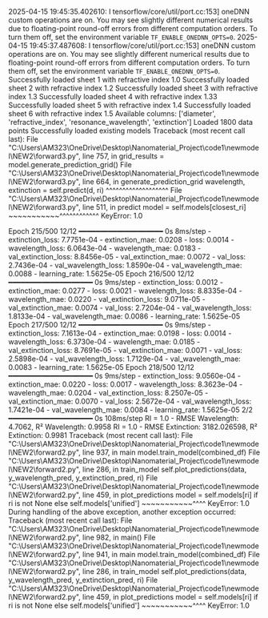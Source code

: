 2025-04-15 19:45:35.402610: I tensorflow/core/util/port.cc:153] oneDNN custom operations are on. You may see slightly different numerical results due to floating-point round-off errors from different computation orders. To turn them off, set the environment variable `TF_ENABLE_ONEDNN_OPTS=0`.
2025-04-15 19:45:37.487608: I tensorflow/core/util/port.cc:153] oneDNN custom operations are on. You may see slightly different numerical results due to floating-point round-off errors from different computation orders. To turn them off, set the environment variable `TF_ENABLE_ONEDNN_OPTS=0`.
Successfully loaded sheet 1 with refractive index 1.0
Successfully loaded sheet 2 with refractive index 1.2
Successfully loaded sheet 3 with refractive index 1.3
Successfully loaded sheet 4 with refractive index 1.33
Successfully loaded sheet 5 with refractive index 1.4
Successfully loaded sheet 6 with refractive index 1.5
Available columns: ['diameter', 'refractive_index', 'resonance_wavelength', 'extinction']
Loaded 1800 data points
Successfully loaded existing models
Traceback (most recent call last):
  File "C:\Users\AM323\OneDrive\Desktop\Nanomaterial_Project\code1\newmodel\NEW2\forward3.py", line 757, in <module>
    grid_results = model.generate_prediction_grid()
  File "C:\Users\AM323\OneDrive\Desktop\Nanomaterial_Project\code1\newmodel\NEW2\forward3.py", line 664, in generate_prediction_grid
    wavelength, extinction = self.predict(d, ri)
                             ^^^^^^^^^^^^^^^^^^^
  File "C:\Users\AM323\OneDrive\Desktop\Nanomaterial_Project\code1\newmodel\NEW2\forward3.py", line 511, in predict
    model = self.models[closest_ri]
            ~~~~~~~~~~~^^^^^^^^^^^^
KeyError: 1.0






Epoch 215/500
12/12 ━━━━━━━━━━━━━━━━━━━━ 0s 8ms/step - extinction_loss: 7.7751e-04 - extinction_mae: 0.0208 - loss: 0.0014 - wavelength_loss: 6.0643e-04 - wavelength_mae: 0.0183 - val_extinction_loss: 8.8456e-05 - val_extinction_mae: 0.0072 - val_loss: 2.7436e-04 - val_wavelength_loss: 1.8590e-04 - val_wavelength_mae: 0.0088 - learning_rate: 1.5625e-05
Epoch 216/500
12/12 ━━━━━━━━━━━━━━━━━━━━ 0s 9ms/step - extinction_loss: 0.0012 - extinction_mae: 0.0277 - loss: 0.0021 - wavelength_loss: 8.8335e-04 - wavelength_mae: 0.0220 - val_extinction_loss: 9.0711e-05 - val_extinction_mae: 0.0074 - val_loss: 2.7204e-04 - val_wavelength_loss: 1.8133e-04 - val_wavelength_mae: 0.0086 - learning_rate: 1.5625e-05
Epoch 217/500
12/12 ━━━━━━━━━━━━━━━━━━━━ 0s 9ms/step - extinction_loss: 7.1613e-04 - extinction_mae: 0.0198 - loss: 0.0014 - wavelength_loss: 6.3730e-04 - wavelength_mae: 0.0185 - val_extinction_loss: 8.7691e-05 - val_extinction_mae: 0.0071 - val_loss: 2.5898e-04 - val_wavelength_loss: 1.7129e-04 - val_wavelength_mae: 0.0083 - learning_rate: 1.5625e-05
Epoch 218/500
12/12 ━━━━━━━━━━━━━━━━━━━━ 0s 9ms/step - extinction_loss: 9.0560e-04 - extinction_mae: 0.0220 - loss: 0.0017 - wavelength_loss: 8.3623e-04 - wavelength_mae: 0.0204 - val_extinction_loss: 8.2507e-05 - val_extinction_mae: 0.0070 - val_loss: 2.5672e-04 - val_wavelength_loss: 1.7421e-04 - val_wavelength_mae: 0.0084 - learning_rate: 1.5625e-05
2/2 ━━━━━━━━━━━━━━━━━━━━ 0s 108ms/step
RI = 1.0 - RMSE Wavelength: 4.7062, R² Wavelength: 0.9958
RI = 1.0 - RMSE Extinction: 3182.026598, R² Extinction: 0.9981
Traceback (most recent call last):
  File "C:\Users\AM323\OneDrive\Desktop\Nanomaterial_Project\code1\newmodel\NEW2\forward2.py", line 937, in main
    model.train_model(combined_df)
  File "C:\Users\AM323\OneDrive\Desktop\Nanomaterial_Project\code1\newmodel\NEW2\forward2.py", line 286, in train_model
    self.plot_predictions(data, y_wavelength_pred, y_extinction_pred, ri)
  File "C:\Users\AM323\OneDrive\Desktop\Nanomaterial_Project\code1\newmodel\NEW2\forward2.py", line 459, in plot_predictions
    model = self.models[ri] if ri is not None else self.models['unified']
            ~~~~~~~~~~~^^^^
KeyError: 1.0
During handling of the above exception, another exception occurred:
Traceback (most recent call last):
  File "C:\Users\AM323\OneDrive\Desktop\Nanomaterial_Project\code1\newmodel\NEW2\forward2.py", line 982, in <module>
    main()
  File "C:\Users\AM323\OneDrive\Desktop\Nanomaterial_Project\code1\newmodel\NEW2\forward2.py", line 941, in main
    model.train_model(combined_df)
  File "C:\Users\AM323\OneDrive\Desktop\Nanomaterial_Project\code1\newmodel\NEW2\forward2.py", line 286, in train_model
    self.plot_predictions(data, y_wavelength_pred, y_extinction_pred, ri)
  File "C:\Users\AM323\OneDrive\Desktop\Nanomaterial_Project\code1\newmodel\NEW2\forward2.py", line 459, in plot_predictions
    model = self.models[ri] if ri is not None else self.models['unified']
            ~~~~~~~~~~~^^^^
KeyError: 1.0





